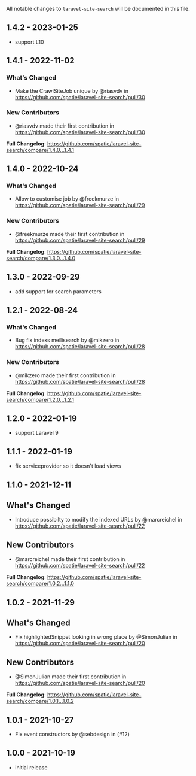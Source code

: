 All notable changes to `laravel-site-search` will be documented in this file.

## 1.4.2 - 2023-01-25

- support L10

## 1.4.1 - 2022-11-02

### What's Changed

- Make the CrawlSiteJob unique by @riasvdv in https://github.com/spatie/laravel-site-search/pull/30

### New Contributors

- @riasvdv made their first contribution in https://github.com/spatie/laravel-site-search/pull/30

**Full Changelog**: https://github.com/spatie/laravel-site-search/compare/1.4.0...1.4.1

## 1.4.0 - 2022-10-24

### What's Changed

- Allow to customise job by @freekmurze in https://github.com/spatie/laravel-site-search/pull/29

### New Contributors

- @freekmurze made their first contribution in https://github.com/spatie/laravel-site-search/pull/29

**Full Changelog**: https://github.com/spatie/laravel-site-search/compare/1.3.0...1.4.0

## 1.3.0 - 2022-09-29

- add support for search parameters

## 1.2.1 - 2022-08-24

### What's Changed

- Bug fix indexs meilisearch by @mikzero in https://github.com/spatie/laravel-site-search/pull/28

### New Contributors

- @mikzero made their first contribution in https://github.com/spatie/laravel-site-search/pull/28

**Full Changelog**: https://github.com/spatie/laravel-site-search/compare/1.2.0...1.2.1

## 1.2.0 - 2022-01-19

- support Laravel 9

## 1.1.1 - 2022-01-19

- fix serviceprovider so it doesn't load views

## 1.1.0 - 2021-12-11

## What's Changed

- Introduce possibilty to modify the indexed URLs by @marcreichel in https://github.com/spatie/laravel-site-search/pull/22

## New Contributors

- @marcreichel made their first contribution in https://github.com/spatie/laravel-site-search/pull/22

**Full Changelog**: https://github.com/spatie/laravel-site-search/compare/1.0.2...1.1.0

## 1.0.2 - 2021-11-29

## What's Changed

- Fix highlightedSnippet looking in wrong place by @SimonJulian in https://github.com/spatie/laravel-site-search/pull/20

## New Contributors

- @SimonJulian made their first contribution in https://github.com/spatie/laravel-site-search/pull/20

**Full Changelog**: https://github.com/spatie/laravel-site-search/compare/1.0.1...1.0.2

## 1.0.1 - 2021-10-27

- Fix event constructors by @sebdesign in (#12)

## 1.0.0 - 2021-10-19

- initial release
